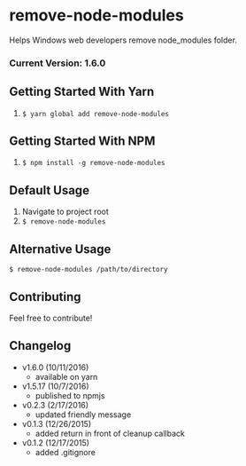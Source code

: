 # remove-node-modules
Helps Windows web developers remove node_modules folder.

### Current Version: 1.6.0

## Getting Started With Yarn
1. `$ yarn global add remove-node-modules` 

## Getting Started With NPM
1. `$ npm install -g remove-node-modules` 

## Default Usage
1. Navigate to project root
2. `$ remove-node-modules`

## Alternative Usage
`$ remove-node-modules /path/to/directory`

## Contributing
Feel free to contribute!

## Changelog
- v1.6.0 (10/11/2016)
	- available on yarn
- v1.5.17 (10/7/2016)
	- published to npmjs
- v0.2.3 (2/17/2016)
	- updated friendly message
- v0.1.3 (12/26/2015)
	- added return in front of cleanup callback
- v0.1.2 (12/17/2015)
	- added .gitignore
	